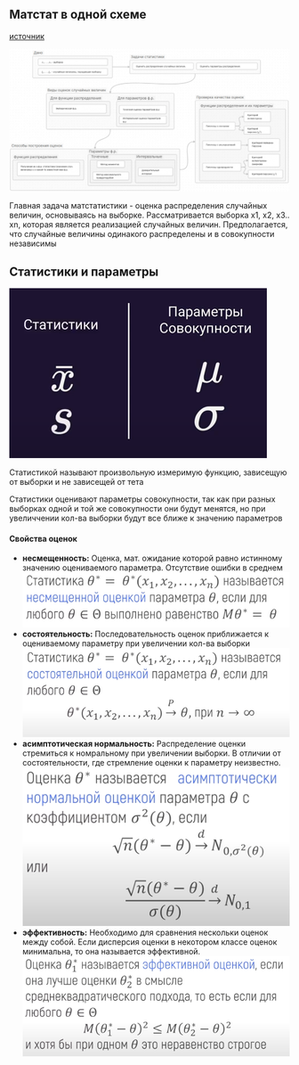 ## Матстат в одной схеме

[источник](https://habr.com/ru/articles/847120/)

![](./images/матстат_в_одной_схеме.png)

Главная задача матстатистики - оценка распределения случайных величин, основываясь на выборке. Рассматривается выборка x1, x2, x3.. xn, которая является реализацией случайных величин. Предполагается, что случайные величины одинакого распределены и в совокупности независимы

## Статистики и параметры

![](./images/статистики%20и%20парметры.png)

Статистикой называют произвольную измеримую функцию, зависещую от выборки и не зависещей от тета

Статистики оценивают параметры совокупности, так как при разных выборках одной и той же совокупности они будут менятся, но при увеличчении кол-ва выборки будут все ближе к значению параметров

#### Свойства оценок
- **несмещенность:** Оценка, мат. ожидание которой равно истинному значению оцениваемого параметра. Отсутствие ошибки в среднем
![](./images/несмещенность.png)
- **состоятельность:** Последовательность оценок приближается к оцениваемому параметру при увеличении кол-ва выборки
![](./images/состоятельность.png)
- **асимптотическая нормальность:** Распределение оценки стремиться к номральному при увеличении выборки. В отличии от состоятельности, где стремление оценки к параметру неизвестно.
![](./images/асимптотическая%20нормальность.png)
- **эффективность:** Необходимо для сравнения нескольки оценок между собой. Если дисперсия оценки в некотором классе оценок минимальна, то она называется эффективной. 
![](./images/эффективность.png)
